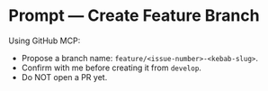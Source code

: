 # Prompt — Create Feature Branch

Using GitHub MCP:
- Propose a branch name: `feature/<issue-number>-<kebab-slug>`.
- Confirm with me before creating it from `develop`.
- Do NOT open a PR yet.
